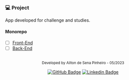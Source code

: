 ### 💻 Project
App developed for challenge and studies.

#### Monorepo

-   [ ] [Front-End](/web)
-   [ ] [Back-End](/server)
<!-- ## ✨ Stack

-   [ ] React
-   [ ] Html/Css
-   [ ] Bootstrap -->

<!-- #### Installation

```bash
$ npm install
```

#### Running the app

```bash
# development
$ npm start or
$ npm run start
``` -->
<br />
<div align="center">
  <small>Developed by Ailton de Sena Pinheiro - 05/2023</small>

  [![GitHub Badge](https://img.shields.io/badge/Ailton_Sena-000?style=for-the-badge&logo=github&logoColor=white&link=https://www.linkedin.com/in/ailtonsenap)](https://github.com/Sena32/)
    [![Linkedin Badge](https://img.shields.io/badge/Ailton_Sena-000?style=for-the-badge&logo=linkedin&logoColor=white&link=https://www.linkedin.com/in/ailtonsenap)](https://www.linkedin.com/in/ailtonsenap/) 
</div>
